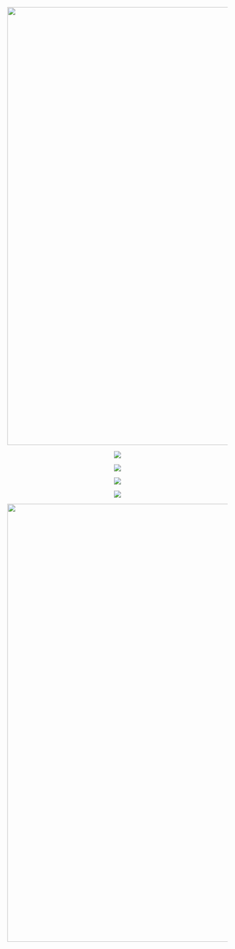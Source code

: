 <p align="center">
	<img width=1000 align="center" src="https://capsule-render.vercel.app/api?type=waving&height=256&color=gradient&text=Hello%20World!&animation=fadeIn&section=header&reversal=false&fontAlignY=38&desc=Welcome%20to%20my%20GitHub%20profile!%20Put%20stars,%20fork%20and%20contribute!&descAlignY=51&descAlign=62" />
</p>

<p align="center">
	<img align="center" src="https://github-readme-stats.vercel.app/api?username=alabotski&count_private=true&show_icons=true" />
</p>

<p align="center">
	<img align="center" src="https://github-readme-stats.vercel.app/api/top-langs?username=alabotski" />
</p>

<p align="center">
	<img align="center" src="http://github-readme-streak-stats.herokuapp.com?user=alabotski&date_format=j%20M%5B%20Y%5D" />	
</p>

<p align="center">
	<img align="center" src="https://github-profile-trophy.vercel.app/?username=alabotski&column=5" />
</p>	

<p align="center">
	<img width=1000 align="center" src="https://capsule-render.vercel.app/api?type=soft&height=150&color=gradient&text=Come%20again!&animation=twinkling&section=footer" />
</p>	